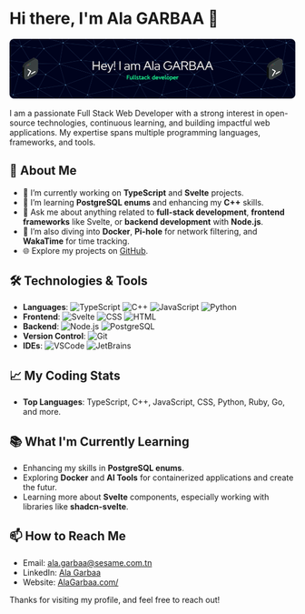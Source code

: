 # Hi there, I'm Ala GARBAA 👋
![GitHub Profile Banner](https://raw.githubusercontent.com/ala-garbaa-sesame/ala-garbaa-sesame/refs/heads/main/github-header-image.png)

I am a passionate Full Stack Web Developer with a strong interest in open-source technologies, continuous learning, and building impactful web applications. My expertise spans multiple programming languages, frameworks, and tools.

## 🚀 About Me
- 🔭 I’m currently working on **TypeScript** and **Svelte** projects.
- 🌱 I’m learning **PostgreSQL enums** and enhancing my **C++** skills.
- 💬 Ask me about anything related to **full-stack development**, **frontend frameworks** like Svelte, or **backend development** with **Node.js**.
- 🎯 I’m also diving into **Docker**, **Pi-hole** for network filtering, and **WakaTime** for time tracking.
- 🌐 Explore my projects on [GitHub](https://github.com/ala-garbaa-sesame).

## 🛠️ Technologies & Tools
- **Languages**: ![TypeScript](https://img.shields.io/badge/-TypeScript-3178C6?style=flat&logo=typescript&logoColor=white) ![C++](https://img.shields.io/badge/-C++-00599C?style=flat&logo=cplusplus&logoColor=white) ![JavaScript](https://img.shields.io/badge/-JavaScript-F7DF1E?style=flat&logo=javascript&logoColor=black) ![Python](https://img.shields.io/badge/-Python-3776AB?style=flat&logo=python&logoColor=white)
- **Frontend**: ![Svelte](https://img.shields.io/badge/-Svelte-FF3E00?style=flat&logo=svelte&logoColor=white) ![CSS](https://img.shields.io/badge/-CSS-1572B6?style=flat&logo=css3&logoColor=white) ![HTML](https://img.shields.io/badge/-HTML-E34F26?style=flat&logo=html5&logoColor=white)
- **Backend**: ![Node.js](https://img.shields.io/badge/-Node.js-339933?style=flat&logo=node.js&logoColor=white) ![PostgreSQL](https://img.shields.io/badge/-PostgreSQL-4169E1?style=flat&logo=postgresql&logoColor=white)
- **Version Control**: ![Git](https://img.shields.io/badge/-Git-F05032?style=flat&logo=git&logoColor=white)
- **IDEs**: ![VSCode](https://img.shields.io/badge/-VSCode-007ACC?style=flat&logo=visual-studio-code&logoColor=white) ![JetBrains](https://img.shields.io/badge/-JetBrains-000000?style=flat&logo=jetbrains&logoColor=white)

## 📈 My Coding Stats
- **Top Languages**: TypeScript, C++, JavaScript, CSS, Python, Ruby, Go, and more.
  
## 📚 What I'm Currently Learning
- Enhancing my skills in **PostgreSQL enums**.
- Exploring **Docker** and **AI Tools** for containerized applications and create the futur.
- Learning more about **Svelte** components, especially working with libraries like **shadcn-svelte**.

## 📫 How to Reach Me
- Email: [ala.garbaa@sesame.com.tn](mailto:ala.garbaa@sesame.com.tn)
- LinkedIn: [Ala Garbaa](https://www.linkedin.com/in/ala-garbaa/)
- Website: [AlaGarbaa.com/](https://www.alagarbaa.com/)

Thanks for visiting my profile, and feel free to reach out!

